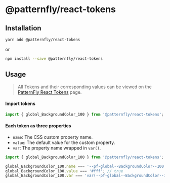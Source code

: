 # @patternfly/react-tokens

## Installation

```bash
yarn add @patternfly/react-tokens
```
or
```bash
npm install --save @patternfly/react-tokens
```

## Usage

> All Tokens and their corresponding values can be viewed on the
[PatternFly React Tokens][token-page] page.

#### Import tokens

```js
import { global_BackgroundColor_100 } from '@patternfly/react-tokens';
```

#### Each token as three properties
* `name`: The CSS custom property name.
* `value`: The default value for the custom property.
* `var`: The property name wrapped in `var()`.

```js
import { global_BackgroundColor_100 } from '@patternfly/react-tokens';

global_BackgroundColor_100.name === '--pf-global--BackgroundColor--100'; //true
global_BackgroundColor_100.value === '#fff'; // true
global_BackgroundColor_100.var === 'var(--pf-global--BackgroundColor--100)'; //true
```

[token-page]: https://patternfly-react.netlify.com/styles/tokens